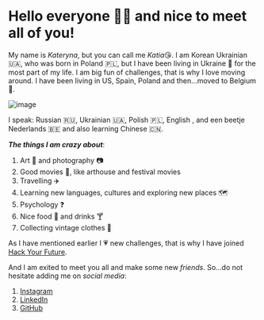 # Hello everyone :raising_hand_woman: and nice to meet all of you!
My name is *Kateryna*, but you can call me *Katia*:kissing_heart:.
I am Korean Ukrainian :ukraine:, who was born in Poland :poland:, but I have been living in Ukraine :yellow_heart: for the most part of my life.
I am big fun of challenges, that is why I love moving around. I have been living in US, Spain, Poland and then...moved to Belgium :heartbeat:.

![image](https://user-images.githubusercontent.com/62487749/81972197-8acd8280-9622-11ea-88c7-ac444a5868a7.png)


I speak: Russian :ru:, Ukrainian :ukraine:, Polish :poland:, English , and een beetje Nederlands :belgium: and also learning Chinese :cn:.



_**The things I am crazy about**_:
1. Art :art: and photography :camera:
2. Good movies :cinema:, like arthouse and festival movies
3. Travelling :airplane: 
4. Learning new languages, cultures and exploring new places :world_map:
5. Psychology :question:
6. Nice food :oyster: and drinks :cocktail:
7. Collecting vintage clothes :handbag:


As I have mentioned earlier I :heartpulse: new challenges, that is why I have joined [Hack Your Future](https://hackyourfuture.be/).

And I am exited to meet you all and make some new _*friends*_.
So...do not hesitate adding me on _*social media*_:

1. [Instagram](https://www.instagram.com/katusha_kimy/)
2. [LinkedIn](https://be.linkedin.com/in/kateryna-kim)
3. [GitHub](https://github.com/katerynakim)

